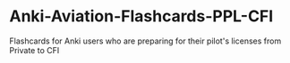 # Anki-Aviation-Flashcards-PPL-CFI
Flashcards for Anki users who are preparing for their pilot's licenses from Private to CFI
